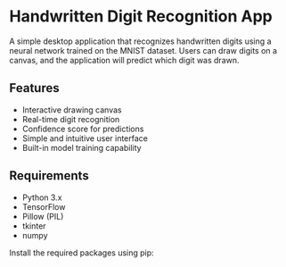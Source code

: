# Handwritten Digit Recognition App

A simple desktop application that recognizes handwritten digits using a neural network trained on the MNIST dataset. Users can draw digits on a canvas, and the application will predict which digit was drawn.

## Features

- Interactive drawing canvas
- Real-time digit recognition
- Confidence score for predictions
- Simple and intuitive user interface
- Built-in model training capability

## Requirements

- Python 3.x
- TensorFlow
- Pillow (PIL)
- tkinter
- numpy

Install the required packages using pip:
